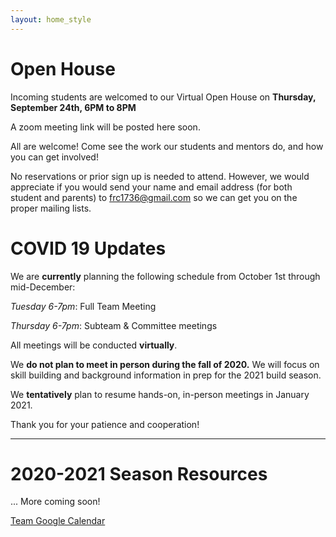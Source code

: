 ```yaml
---
layout: home_style
---
```


# Open House

Incoming students are welcomed to our Virtual Open House on **Thursday, September 24th, 6PM to 8PM**

A zoom meeting link will be posted here soon.

All are welcome! Come see the work our students and mentors do, and how you can get involved!

No reservations or prior sign up is needed to attend. However, we would appreciate if you would send your name and email address (for both student and parents) to frc1736@gmail.com so we can get you on the proper mailing lists.

# COVID 19 Updates

We are **currently** planning the following schedule from October 1st through mid-December:

_Tuesday 6-7pm_: Full Team Meeting

_Thursday 6-7pm_: Subteam & Committee meetings

All meetings will be conducted **virtually**. 

We **do not plan to meet in person during the fall of 2020.**  We will focus on skill building and background information in prep for the 2021 build season.

We **tentatively** plan to resume hands-on, in-person meetings in January 2021.

Thank you for your patience and cooperation!

<!--
<hr>

# WELCOME NEW STUDENTS!

Our annual open house is scheduled for **September 18th, 2020** from 6PM-8PM. 

Attendance is virtual. 

We will have multiple Zoom conferences running in parallel for different subteams. 

Feel free to call into each as you like, to ask questions and learn about the team!

Check back here for links and updates as the day gets closer!

Registration is not required. However, you can [submit your contact info here](CHRIS NEEDS TO ADD GOOGLE FORM LINK) to get email updates.

-->

<hr>

# 2020-2021 Season Resources

... More coming soon!

[Team Google Calendar](https://calendar.google.com/calendar/embed?src=frc1736%40gmail.com&ctz=America%2FChicago)